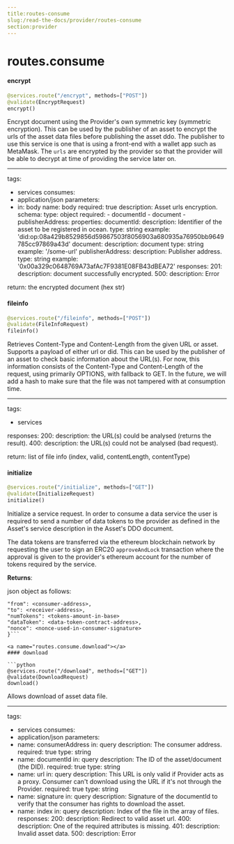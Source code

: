 ```yaml
---
title:routes-consume
slug:/read-the-docs/provider/routes-consume
section:provider
---
```

<a name="routes.consume"></a>
# routes.consume

<a name="routes.consume.encrypt"></a>
#### encrypt

```python
@services.route("/encrypt", methods=["POST"])
@validate(EncryptRequest)
encrypt()
```

Encrypt document using the Provider's own symmetric key (symmetric encryption).
This can be used by the publisher of an asset to encrypt the urls of the
asset data files before publishing the asset ddo. The publisher to use this
service is one that is using a front-end with a wallet app such as MetaMask.
The `urls` are encrypted by the provider so that the provider will be able
to decrypt at time of providing the service later on.

---
tags:
  - services
consumes:
  - application/json
parameters:
  - in: body
    name: body
    required: true
    description: Asset urls encryption.
    schema:
      type: object
      required:
        - documentId
        - document
        - publisherAddress:
      properties:
        documentId:
          description: Identifier of the asset to be registered in ocean.
          type: string
          example: 'did:op:08a429b8529856d59867503f8056903a680935a76950bb9649785cc97869a43d'
        document:
          description: document
          type: string
          example: '/some-url'
        publisherAddress:
          description: Publisher address.
          type: string
          example: '0x00a329c0648769A73afAc7F9381E08FB43dBEA72'
responses:
  201:
    description: document successfully encrypted.
  500:
    description: Error

return: the encrypted document (hex str)

<a name="routes.consume.fileinfo"></a>
#### fileinfo

```python
@services.route("/fileinfo", methods=["POST"])
@validate(FileInfoRequest)
fileinfo()
```

Retrieves Content-Type and Content-Length from the given URL or asset. Supports a payload of either url or did.
This can be used by the publisher of an asset to check basic information
about the URL(s). For now, this information consists of the Content-Type
and Content-Length of the request, using primarily OPTIONS, with fallback
to GET. In the future, we will add a hash to make sure that the file was
not tampered with at consumption time.

---
tags:
  - services

responses:
  200:
    description: the URL(s) could be analysed (returns the result).
  400:
    description: the URL(s) could not be analysed (bad request).

return: list of file info (index, valid, contentLength, contentType)

<a name="routes.consume.initialize"></a>
#### initialize

```python
@services.route("/initialize", methods=["GET"])
@validate(InitializeRequest)
initialize()
```

Initialize a service request.
In order to consume a data service the user is required to send
a number of data tokens to the provider as defined in the Asset's
service description in the Asset's DDO document.

The data tokens are transferred via the ethereum blockchain network
by requesting the user to sign an ERC20 `approveAndLock` transaction
where the approval is given to the provider's ethereum account for
the number of tokens required by the service.

**Returns**:


json object as follows:
```{
"from": <consumer-address>,
"to": <receiver-address>,
"numTokens": <tokens-amount-in-base>
"dataToken": <data-token-contract-address>,
"nonce": <nonce-used-in-consumer-signature>
}```

<a name="routes.consume.download"></a>
#### download

```python
@services.route("/download", methods=["GET"])
@validate(DownloadRequest)
download()
```

Allows download of asset data file.

---
tags:
  - services
consumes:
  - application/json
parameters:
  - name: consumerAddress
    in: query
    description: The consumer address.
    required: true
    type: string
  - name: documentId
    in: query
    description: The ID of the asset/document (the DID).
    required: true
    type: string
  - name: url
    in: query
    description: This URL is only valid if Provider acts as a proxy.
                 Consumer can't download using the URL if it's not through the Provider.
    required: true
    type: string
  - name: signature
    in: query
    description: Signature of the documentId to verify that the consumer has rights to download the asset.
  - name: index
    in: query
    description: Index of the file in the array of files.
responses:
  200:
    description: Redirect to valid asset url.
  400:
    description: One of the required attributes is missing.
  401:
    description: Invalid asset data.
  500:
    description: Error

